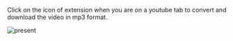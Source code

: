 Click on the icon of extension when you are on a youtube tab to convert and download the video in mp3 format.


![present](https://user-images.githubusercontent.com/47028393/81024777-2ae61780-8e7d-11ea-8e1c-379e1d3f93a7.gif)
